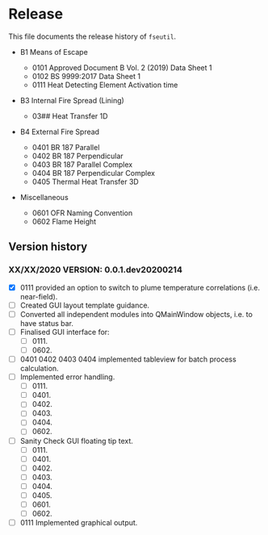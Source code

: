 # Release

This file documents the release history of `fseutil`.

- B1 Means of Escape
    - 0101 Approved Document B Vol. 2 (2019) Data Sheet 1
    - 0102 BS 9999:2017 Data Sheet 1
    - 0111 Heat Detecting Element Activation time
    
- B3 Internal Fire Spread (Lining)
    - 03## Heat Transfer 1D
    
- B4 External Fire Spread
    - 0401 BR 187 Parallel
    - 0402 BR 187 Perpendicular
    - 0403 BR 187 Parallel Complex
    - 0404 BR 187 Perpendicular Complex
    - 0405 Thermal Heat Transfer 3D
    
- Miscellaneous
    - 0601 OFR Naming Convention
    - 0602 Flame Height

## Version history

### XX/XX/2020 VERSION: 0.0.1.dev20200214

- [x] 0111 provided an option to switch to plume temperature correlations (i.e. near-field).
- [ ] Created GUI layout template guidance.
- [ ] Converted all independent modules into QMainWindow objects, i.e. to have status bar.
- [ ] Finalised GUI interface for:
    - [ ] 0111\.
    - [ ] 0602\.
- [ ] 0401 0402 0403 0404 implemented tableview for batch process calculation.
- [ ] Implemented error handling.
    - [ ] 0111\.
    - [ ] 0401\.
    - [ ] 0402\.
    - [ ] 0403\.
    - [ ] 0404\.
    - [ ] 0602\.
- [ ] Sanity Check GUI floating tip text.
    - [ ] 0111\.
    - [ ] 0401\.
    - [ ] 0402\.
    - [ ] 0403\.
    - [ ] 0404\.
    - [ ] 0405\.
    - [ ] 0601\.
    - [ ] 0602\.
- [ ] 0111 Implemented graphical output.
